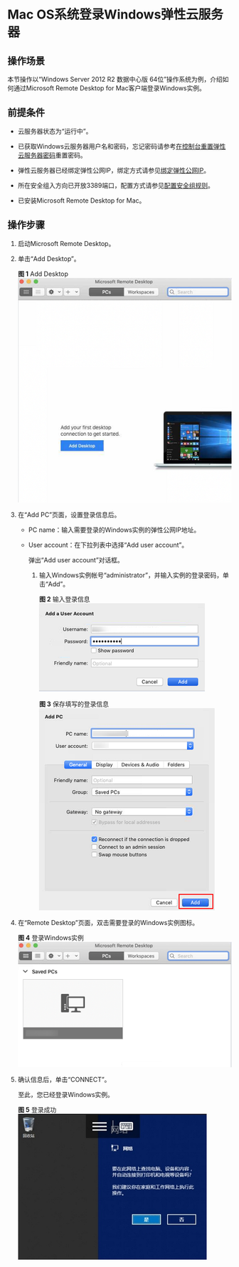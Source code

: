 # Mac OS系统登录Windows弹性云服务器<a name="ZH-CN_TOPIC_0216905452"></a>

## 操作场景<a name="zh-cn_topic_0186715294_section119855715410"></a>

本节操作以“Windows Server 2012 R2 数据中心版 64位”操作系统为例，介绍如何通过Microsoft Remote Desktop for Mac客户端登录Windows实例。

## 前提条件<a name="zh-cn_topic_0186715294_section30111449112059"></a>

-   云服务器状态为“运行中”。
-   已获取Windows云服务器用户名和密码，忘记密码请参考[在控制台重置弹性云服务器密码](在控制台重置弹性云服务器密码.md)重置密码。
-   弹性云服务器已经绑定弹性公网IP，绑定方式请参见[绑定弹性公网IP](绑定弹性公网IP.md)。

-   所在安全组入方向已开放3389端口，配置方式请参见[配置安全组规则](配置安全组规则.md)。
-   已安装Microsoft Remote Desktop for Mac。

## 操作步骤<a name="zh-cn_topic_0186715294_section116615151465"></a>

1.  启动Microsoft Remote Desktop。
2.  单击“Add Desktop”。

    **图 1**  Add Desktop<a name="fig276023113838"></a>  
    ![](figures/Add-Desktop.png "Add-Desktop")

3.  在“Add PC”页面，设置登录信息后。
    -   PC name：输入需要登录的Windows实例的弹性公网IP地址。
    -   User account：在下拉列表中选择“Add user account”。

        弹出“Add user account”对话框。

        1.  输入Windows实例帐号“administrator”，并输入实例的登录密码，单击“Add”。

            **图 2**  输入登录信息<a name="fig332991311254"></a>  
            ![](figures/输入登录信息-0.png "输入登录信息-0")

            **图 3**  保存填写的登录信息<a name="fig6992121711259"></a>  
            ![](figures/保存填写的登录信息-1.png "保存填写的登录信息-1")


4.  在“Remote Desktop”页面，双击需要登录的Windows实例图标。

    **图 4**  登录Windows实例<a name="fig43761521182519"></a>  
    ![](figures/登录Windows实例-2.png "登录Windows实例-2")

5.  确认信息后，单击“CONNECT”。

    至此，您已经登录Windows实例。

    **图 5**  登录成功<a name="fig2049392717253"></a>  
    ![](figures/登录成功.png "登录成功")


